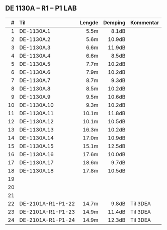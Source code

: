 ## DE 1130A – R1 – P1   LAB

|#   |       Til       |Lengde|Demping|Kommentar|
|---:|:----------------|-----:|------:|:------- |
|   1|DE-1130A.1       |  5.5m|  8.1dB|         |
|   2|DE-1130A.2       |  5.6m| 10.9dB|         |
|   3|DE-1130A.3       |  6.6m| 11.9dB|         |
|   4|DE-1130A.4       |  6.6m|  8.5dB|         |
|   5|DE-1130A.5       |  7.7m| 10.2dB|         |
|   6|DE-1130A.6       |  7.9m| 10.2dB|         |
|   7|DE-1130A.7       |  8.7m|  9.3dB|         |
|   8|DE-1130A.8       |  8.5m| 10.2dB|         |
|   9|DE-1130A.9       |  9.5m| 10.6dB|         |
|  10|DE-1130A.10      |  9.3m| 10.2dB|         |
|  11|DE-1130A.11      | 10.1m| 11.8dB|         |
|  12|DE-1130A.12      | 10.1m| 10.5dB|         |
|  13|DE-1130A.13      | 16.3m| 10.2dB|         |
|  14|DE-1130A.14      | 17.0m| 10.9dB|         |
|  15|DE-1130A.15      | 15.1m| 12.5dB|         |
|  16|DE-1130A.16      | 17.6m| 10.0dB|         |
|  17|DE-1130A.17      | 18.6m|  9.7dB|         |
|  18|DE-1130A.18      | 17.8m| 10.5dB|         |
|  19|                 |      |       |         |
|  20|                 |      |       |         |
|  21|                 |      |       |         |
|  22|DE-2101A-R1-P1-22| 14.7m|  9.8dB| Til 3DEA|
|  23|DE-2101A-R1-P1-23| 14.9m| 11.4dB| Til 3DEA|
|  24|DE-2101A-R1-P1-24| 14.9m| 12.3dB| Til 3DEA|
 
